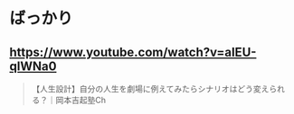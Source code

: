 # ばっかり

## https://www.youtube.com/watch?v=aIEU-qlWNa0

> 【人生設計】自分の人生を劇場に例えてみたらシナリオはどう変えられる？｜岡本吉起塾Ch 
